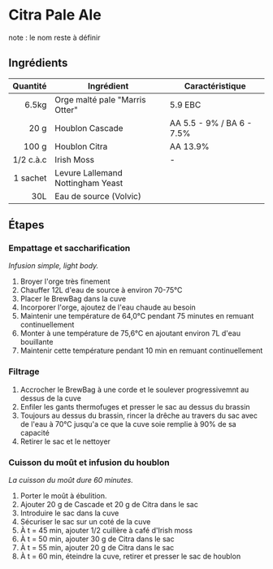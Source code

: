 # Citra Pale Ale

note : le nom reste à définir

## Ingrédients
Quantité | Ingrédient | Caractéristique
--------:| -----------| ---------------
6.5kg | Orge malté pale "Marris Otter" | 5.9 EBC
20 g | Houblon Cascade | AA 5.5 - 9% / BA 6 - 7.5%
100 g | Houblon Citra | AA 13.9%
1/2 c.à.c | Irish Moss | -
1 sachet | Levure Lallemand Nottingham Yeast |
30L | Eau de source (Volvic)

## Étapes

### Empattage et saccharification

_Infusion simple, light body._

1. Broyer l'orge très finement
1. Chauffer 12L d'eau de source à environ 70-75°C
1. Placer le BrewBag dans la cuve
1. Incorporer l'orge, ajoutez de l'eau chaude au besoin
1. Maintenir une température de 64,0°C pendant 75 minutes en remuant continuellement
1. Monter à une température de 75,6°C en ajoutant environ 7L d'eau bouillante
1. Maintenir cette température pendant 10 min en remuant continuellement

### Filtrage

1. Accrocher le BrewBag à une corde et le soulever progressivemnt au dessus de la cuve
1. Enfiler les gants thermofuges et presser le sac au dessus du brassin
1. Toujours au dessus du brassin, rincer la drêche au travers du sac avec de l'eau à 70°C jusqu'a ce que la cuve soie remplie à 90% de sa capacité
1. Retirer le sac et le nettoyer

### Cuisson du moût et infusion du houblon

_La cuisson du moût dure 60 minutes._

1. Porter le moût à ébulition.
1. Ajouter 20 g de Cascade et 20 g de Citra dans le sac
1. Introduire le sac dans la cuve
1. Sécuriser le sac sur un coté de la cuve
1. À t = 45 min, ajouter 1/2 cuillère à café d'Irish moss
1. À t = 50 min, ajouter 30 g de Citra dans le sac
1. À t = 55 min, ajouter 20 g de Citra dans le sac
1. À t = 60 min, éteindre la cuve, retirer et presser le sac de houblon
